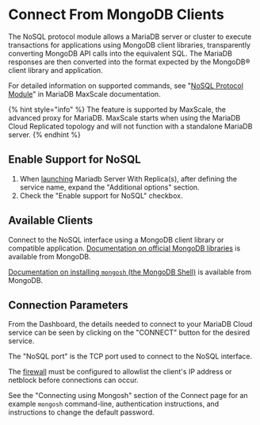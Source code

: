 # Connect From MongoDB Clients

The NoSQL protocol module allows a MariaDB server or cluster to execute transactions for applications using MongoDB client libraries, transparently converting MongoDB API calls into the equivalent SQL. The MariaDB responses are then converted into the format expected by the MongoDB® client library and application.

For detailed information on supported commands, see "[NoSQL Protocol Module](https://mariadb.com/kb/en/mariadb-maxscale-2208-nosql-protocol-module/)" in MariaDB MaxScale documentation.

{% hint style="info" %}
The feature is supported by MaxScale, the advanced proxy for MariaDB. MaxScale starts when using the MariaDB Cloud Replicated topology and will not function with a standalone MariaDB server.
{% endhint %}

## Enable Support for NoSQL

1. When [launching](../../cloud-usage/portal-features/launch-page.md) Mariadb Server With Replica(s), after defining the service name, expand the "Additional options" section.
2. Check the "Enable support for NoSQL" checkbox.

## Available Clients

Connect to the NoSQL interface using a MongoDB client library or compatible application. [Documentation on official MongoDB libraries](https://www.mongodb.com/docs/drivers/) is available from MongoDB.

[Documentation on installing `mongosh` (the MongoDB Shell)](https://www.mongodb.com/docs/mongodb-shell/install/) is available from MongoDB.

## Connection Parameters

From the Dashboard, the details needed to connect to your MariaDB Cloud service can be seen by clicking on the "CONNECT" button for the desired service.

The "NoSQL port" is the TCP port used to connect to the NoSQL interface.

The [firewall](<../../Security/Configuring Firewall.md>) must be configured to allowlist the client's IP address or netblock before connections can occur.

See the "Connecting using Mongosh" section of the Connect page for an example `mongosh` command-line, authentication instructions, and instructions to change the default password.
